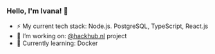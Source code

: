 ### Hello, I'm Ivana! 👋   

- ⚡ My current tech stack: Node.js. PostgreSQL, TypeScript, React.js
- 🔭 I’m working on: [@hackhub.nl](https://github.com/hackhub-nl) project
- 🌱 Currently learning: Docker
